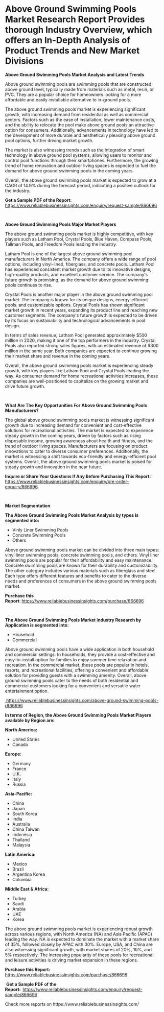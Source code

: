 <p><h1>Above Ground Swimming Pools Market Research Report Provides thorough Industry Overview, which offers an In-Depth Analysis of Product Trends and New Market Divisions</h1></p><p><strong>Above Ground Swimming Pools Market Analysis and Latest Trends</strong></p>
<p><p>Above ground swimming pools are swimming pools that are constructed above ground level, typically made from materials such as metal, resin, or PVC. They are a popular choice for homeowners looking for a more affordable and easily installable alternative to in-ground pools.</p><p>The above ground swimming pools market is experiencing significant growth, with increasing demand from residential as well as commercial sectors. Factors such as the ease of installation, lower maintenance costs, and the ability to relocate the pool make above ground pools an attractive option for consumers. Additionally, advancements in technology have led to the development of more durable and aesthetically pleasing above ground pool options, further driving market growth.</p><p>The market is also witnessing trends such as the integration of smart technology in above ground pool systems, allowing users to monitor and control pool functions through their smartphones. Furthermore, the growing trend of home renovation and outdoor living spaces is expected to fuel the demand for above ground swimming pools in the coming years.</p><p>Overall, the above ground swimming pools market is expected to grow at a CAGR of 14.9% during the forecast period, indicating a positive outlook for the industry.</p></p>
<p><strong>Get a Sample PDF of the Report:&nbsp;</strong> <a href="https://www.reliablebusinessinsights.com/enquiry/request-sample/866696">https://www.reliablebusinessinsights.com/enquiry/request-sample/866696</a></p>
<p>&nbsp;</p>
<p><strong>Above Ground Swimming Pools Major Market Players</strong></p>
<p><p>The above ground swimming pools market is highly competitive, with key players such as Latham Pool, Crystal Pools, Blue Haven, Compass Pools, Tallman Pools, and Freedom Pools leading the industry.</p><p>Latham Pool is one of the largest above ground swimming pool manufacturers in North America. The company offers a wide range of pool options, including vinyl-lined, fiberglass, and concrete pools. Latham Pool has experienced consistent market growth due to its innovative designs, high-quality products, and excellent customer service. The company's future growth is promising, as the demand for above ground swimming pools continues to rise.</p><p>Crystal Pools is another major player in the above ground swimming pool market. The company is known for its unique designs, energy-efficient pools, and customizable options. Crystal Pools has shown significant market growth in recent years, expanding its product line and reaching new customer segments. The company's future growth is expected to be driven by its focus on sustainability and technological advancements in pool design.</p><p>In terms of sales revenue, Latham Pool generated approximately $500 million in 2020, making it one of the top performers in the industry. Crystal Pools also reported strong sales figures, with an estimated revenue of $300 million in the same year. Both companies are expected to continue growing their market share and revenue in the coming years.</p><p>Overall, the above ground swimming pools market is experiencing steady growth, with key players like Latham Pool and Crystal Pools leading the way. As consumer demand for home recreational activities increases, these companies are well-positioned to capitalize on the growing market and drive future growth.</p></p>
<p>&nbsp;</p>
<p><strong>What Are The Key Opportunities For Above Ground Swimming Pools Manufacturers?</strong></p>
<p><p>The global above ground swimming pools market is witnessing significant growth due to increasing demand for convenient and cost-effective solutions for recreational activities. The market is expected to experience steady growth in the coming years, driven by factors such as rising disposable income, growing awareness about health and fitness, and the trend of outdoor living spaces. Manufacturers are focusing on product innovations to cater to diverse consumer preferences. Additionally, the market is witnessing a shift towards eco-friendly and energy-efficient pool systems. Overall, the above ground swimming pools market is poised for steady growth and innovation in the near future.</p></p>
<p><strong>Inquire or Share Your Questions If Any Before Purchasing This Report:</strong> <a href="https://www.reliablebusinessinsights.com/enquiry/pre-order-enquiry/866696">https://www.reliablebusinessinsights.com/enquiry/pre-order-enquiry/866696</a></p>
<p>&nbsp;</p>
<p><strong>Market Segmentation</strong></p>
<p><strong>The Above Ground Swimming Pools Market Analysis by types is segmented into:</strong></p>
<p><ul><li>Vinly Liner Swimming Pools</li><li>Concrete Swimming Pools</li><li>Others</li></ul></p>
<p><p>Above ground swimming pools market can be divided into three main types: vinyl liner swimming pools, concrete swimming pools, and others. Vinyl liner swimming pools are popular for their affordability and easy maintenance. Concrete swimming pools are known for their durability and customizability. The other category includes various materials such as fiberglass and steel. Each type offers different features and benefits to cater to the diverse needs and preferences of consumers in the above ground swimming pools market.</p></p>
<p><strong>Purchase this Report:&nbsp;</strong><a href="https://www.reliablebusinessinsights.com/purchase/866696">https://www.reliablebusinessinsights.com/purchase/866696</a></p>
<p>&nbsp;</p>
<p><strong>The Above Ground Swimming Pools Market Industry Research by Application is segmented into:</strong></p>
<p><ul><li>Household</li><li>Commercial</li></ul></p>
<p><p>Above ground swimming pools have a wide application in both household and commercial settings. In households, they provide a cost-effective and easy-to-install option for families to enjoy summer time relaxation and recreation. In the commercial market, these pools are popular in hotels, resorts, and recreational facilities, offering a convenient and affordable solution for providing guests with a swimming amenity. Overall, above ground swimming pools cater to the needs of both residential and commercial customers looking for a convenient and versatile water entertainment option.</p></p>
<p><a href="https://www.reliablebusinessinsights.com/above-ground-swimming-pools-r866696">&nbsp;https://www.reliablebusinessinsights.com/above-ground-swimming-pools-r866696</a></p>
<p><strong>In terms of Region, the Above Ground Swimming Pools Market Players available by Region are:</strong></p>
<p>
    <p> <strong> North America: </strong>
        <ul>
            <li>United States</li>
            <li>Canada</li>
        </ul>
        </p> 
    <p> <strong> Europe: </strong>
        <ul>
            <li>Germany</li>
            <li>France</li>
            <li>U.K.</li>
            <li>Italy</li>
            <li>Russia</li>
        </ul>
        </p> 
    <p> <strong> Asia-Pacific: </strong>
        <ul>
            <li>China</li>
            <li>Japan</li>
            <li>South Korea</li>
            <li>India</li>
            <li>Australia</li>
            <li>China Taiwan</li>
            <li>Indonesia</li>
            <li>Thailand</li>
            <li>Malaysia</li>
        </ul>
        </p> 
    <p> <strong> Latin America: </strong>
        <ul>
            <li>Mexico</li>
            <li>Brazil</li>
            <li>Argentina Korea</li>
            <li>Colombia</li>
        </ul>
        </p> 
    <p> <strong> Middle East & Africa: </strong>
        <ul>
            <li>Turkey</li>
            <li>Saudi</li>
            <li>Arabia</li>
            <li>UAE</li>
            <li>Korea</li>
        </ul>
    </p>
    </p>
<p><p>The above ground swimming pools market is experiencing robust growth across various regions, with North America (NA) and Asia Pacific (APAC) leading the way. NA is expected to dominate the market with a market share of 35%, followed closely by APAC with 30%. Europe, USA, and China are also witnessing significant growth, with market shares of 20%, 10%, and 5% respectively. The increasing popularity of these pools for recreational and leisure activities is driving market expansion in these regions.</p></p>
<p><strong>Purchase this Report: </strong><a href="https://www.reliablebusinessinsights.com/purchase/866696">https://www.reliablebusinessinsights.com/purchase/866696</a></p>
<p>&nbsp;<strong>Get a Sample PDF of the Report:&nbsp;&nbsp;</strong><a href="https://www.reliablebusinessinsights.com/enquiry/request-sample/866696">https://www.reliablebusinessinsights.com/enquiry/request-sample/866696</a></p>
<p><strong></strong></p>
<p>Check more reports on https://www.reliablebusinessinsights.com/</p>